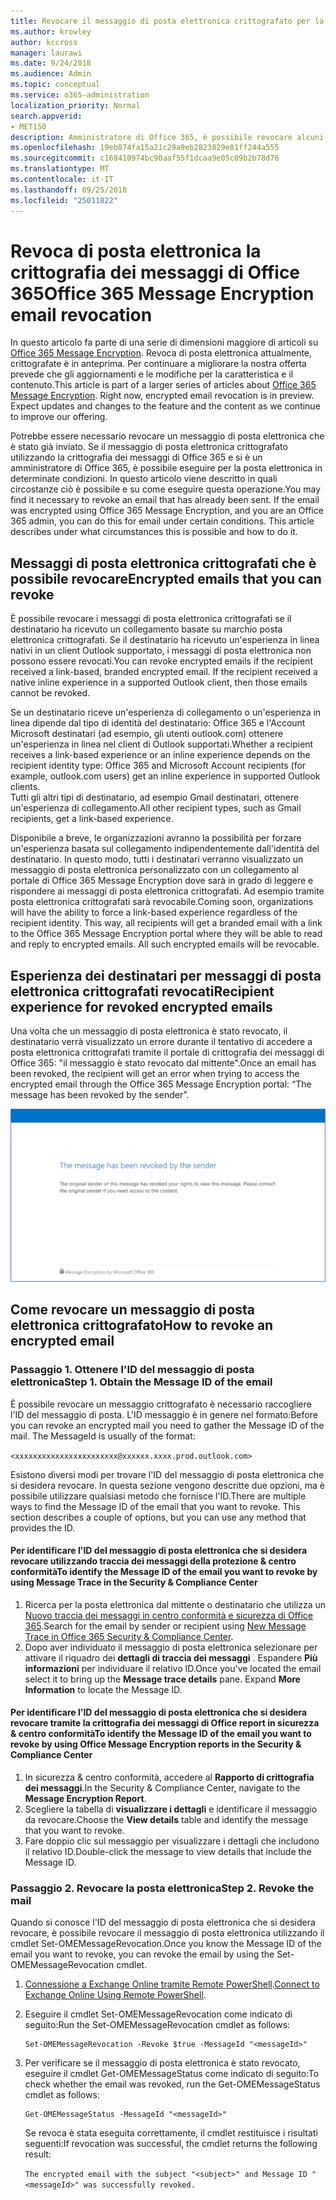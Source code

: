 ```yaml
---
title: Revocare il messaggio di posta elettronica crittografato per la crittografia dei messaggi di Office 365
ms.author: krowley
author: kccross
manager: laurawi
ms.date: 9/24/2018
ms.audience: Admin
ms.topic: conceptual
ms.service: o365-administration
localization_priority: Normal
search.appverid:
- MET150
description: Amministratore di Office 365, è possibile revocare alcuni messaggi di posta elettronica crittografati con Office 365 Message Encryption.
ms.openlocfilehash: 19eb874fa15a21c29a9eb2823829e81ff244a555
ms.sourcegitcommit: c168410974bc90aaf55f1dcaa9e05c09b2b78d76
ms.translationtype: MT
ms.contentlocale: it-IT
ms.lasthandoff: 09/25/2018
ms.locfileid: "25011822"
---
```

# <a name="office-365-message-encryption-email-revocation"></a><span data-ttu-id="6c484-103">Revoca di posta elettronica la crittografia dei messaggi di Office 365</span><span class="sxs-lookup"><span data-stu-id="6c484-103">Office 365 Message Encryption email revocation</span></span>

<span data-ttu-id="6c484-p101">In questo articolo fa parte di una serie di dimensioni maggiore di articoli su [Office 365 Message Encryption](ome.md). Revoca di posta elettronica attualmente, crittografate è in anteprima. Per continuare a migliorare la nostra offerta prevede che gli aggiornamenti e le modifiche per la caratteristica e il contenuto.</span><span class="sxs-lookup"><span data-stu-id="6c484-p101">This article is part of a larger series of articles about [Office 365 Message Encryption](ome.md). Right now, encrypted email revocation is in preview. Expect updates and changes to the feature and the content as we continue to improve our offering.</span></span>

<span data-ttu-id="6c484-p102">Potrebbe essere necessario revocare un messaggio di posta elettronica che è stato già inviato. Se il messaggio di posta elettronica crittografato utilizzando la crittografia dei messaggi di Office 365 e si è un amministratore di Office 365, è possibile eseguire per la posta elettronica in determinate condizioni. In questo articolo viene descritto in quali circostanze ciò è possibile e su come eseguire questa operazione.</span><span class="sxs-lookup"><span data-stu-id="6c484-p102">You may find it necessary to revoke an email that has already been sent. If the email was encrypted using Office 365 Message Encryption, and you are an Office 365 admin, you can do this for email under certain conditions. This article describes under what circumstances this is possible and how to do it.</span></span>
  
## <a name="encrypted-emails-that-you-can-revoke"></a><span data-ttu-id="6c484-110">Messaggi di posta elettronica crittografati che è possibile revocare</span><span class="sxs-lookup"><span data-stu-id="6c484-110">Encrypted emails that you can revoke</span></span>
<span data-ttu-id="6c484-p103">È possibile revocare i messaggi di posta elettronica crittografati se il destinatario ha ricevuto un collegamento basate su marchio posta elettronica crittografati. Se il destinatario ha ricevuto un'esperienza in linea nativi in un client Outlook supportato, i messaggi di posta elettronica non possono essere revocati.</span><span class="sxs-lookup"><span data-stu-id="6c484-p103">You can revoke encrypted emails if the recipient received a link-based, branded encrypted email. If the recipient received a native inline experience in a supported Outlook client, then those emails cannot be revoked.</span></span>

<span data-ttu-id="6c484-113">Se un destinatario riceve un'esperienza di collegamento o un'esperienza in linea dipende dal tipo di identità del destinatario: Office 365 e l'Account Microsoft destinatari (ad esempio, gli utenti outlook.com) ottenere un'esperienza in linea nel client di Outlook supportati.</span><span class="sxs-lookup"><span data-stu-id="6c484-113">Whether a recipient receives a link-based experience or an inline experience depends on the recipient identity type: Office 365 and Microsoft Account recipients (for example, outlook.com users) get an inline experience in supported Outlook clients.</span></span>  
<span data-ttu-id="6c484-114">Tutti gli altri tipi di destinatario, ad esempio Gmail destinatari, ottenere un'esperienza di collegamento.</span><span class="sxs-lookup"><span data-stu-id="6c484-114">All other recipient types, such as Gmail recipients, get a link-based experience.</span></span> 

<span data-ttu-id="6c484-p104">Disponibile a breve, le organizzazioni avranno la possibilità per forzare un'esperienza basata sul collegamento indipendentemente dall'identità del destinatario. In questo modo, tutti i destinatari verranno visualizzato un messaggio di posta elettronica personalizzato con un collegamento al portale di Office 365 Message Encryption dove sarà in grado di leggere e rispondere ai messaggi di posta elettronica crittografati. Ad esempio tramite posta elettronica crittografati sarà revocabile.</span><span class="sxs-lookup"><span data-stu-id="6c484-p104">Coming soon, organizations will have the ability to force a link-based experience regardless of the recipient identity. This way, all recipients will get a branded email with a link to the Office 365 Message Encryption portal where they will be able to read and reply to encrypted emails. All such encrypted emails will be revocable.</span></span> 
  
## <a name="recipient-experience-for-revoked-encrypted-emails"></a><span data-ttu-id="6c484-118">Esperienza dei destinatari per messaggi di posta elettronica crittografati revocati</span><span class="sxs-lookup"><span data-stu-id="6c484-118">Recipient experience for revoked encrypted emails</span></span>

<span data-ttu-id="6c484-119">Una volta che un messaggio di posta elettronica è stato revocato, il destinatario verrà visualizzato un errore durante il tentativo di accedere a posta elettronica crittografati tramite il portale di crittografia dei messaggi di Office 365: "il messaggio è stato revocato dal mittente".</span><span class="sxs-lookup"><span data-stu-id="6c484-119">Once an email has been revoked, the recipient will get an error when trying to access the encrypted email through the Office 365 Message Encryption portal: “The message has been revoked by the sender”.</span></span>

![Schermata che mostra un revocati posta elettronica crittografati.](media/revoked-encrypted-email.png)
    
## <a name="how-to-revoke-an-encrypted-email"></a><span data-ttu-id="6c484-121">Come revocare un messaggio di posta elettronica crittografato</span><span class="sxs-lookup"><span data-stu-id="6c484-121">How to revoke an encrypted email</span></span>

### <a name="step-1-obtain-the-message-id-of-the-email"></a><span data-ttu-id="6c484-p105">Passaggio 1. Ottenere l'ID del messaggio di posta elettronica</span><span class="sxs-lookup"><span data-stu-id="6c484-p105">Step 1. Obtain the Message ID of the email</span></span>

<span data-ttu-id="6c484-p106">È possibile revocare un messaggio crittografato è necessario raccogliere l'ID del messaggio di posta. L'ID messaggio è in genere nel formato:</span><span class="sxs-lookup"><span data-stu-id="6c484-p106">Before you can revoke an encrypted mail you need to gather the Message ID of the mail. The MessageId is usually of the format:</span></span>

`<xxxxxxxxxxxxxxxxxxxxxxx@xxxxxx.xxxx.prod.outlook.com>`  

<span data-ttu-id="6c484-p107">Esistono diversi modi per trovare l'ID del messaggio di posta elettronica che si desidera revocare. In questa sezione vengono descritte due opzioni, ma è possibile utilizzare qualsiasi metodo che fornisce l'ID.</span><span class="sxs-lookup"><span data-stu-id="6c484-p107">There are multiple ways to find the Message ID of the email that you want to revoke. This section describes a couple of options, but you can use any method that provides the ID.</span></span>

  #### <a name="to-identify-the-message-id-of-the-email-you-want-to-revoke-by-using-message-trace-in-the-security-amp-compliance-center"></a><span data-ttu-id="6c484-128">Per identificare l'ID del messaggio di posta elettronica che si desidera revocare utilizzando traccia dei messaggi della protezione &amp; centro conformità</span><span class="sxs-lookup"><span data-stu-id="6c484-128">To identify the Message ID of the email you want to revoke by using Message Trace in the Security &amp; Compliance Center</span></span>

1. <span data-ttu-id="6c484-129">Ricerca per la posta elettronica dal mittente o destinatario che utilizza un [Nuovo traccia dei messaggi in centro conformità e sicurezza di Office 365](https://blogs.technet.microsoft.com/exchange/2018/05/02/new-message-trace-in-office-365-security-compliance-center/).</span><span class="sxs-lookup"><span data-stu-id="6c484-129">Search for the email by sender or recipient using [New Message Trace in Office 365 Security & Compliance Center](https://blogs.technet.microsoft.com/exchange/2018/05/02/new-message-trace-in-office-365-security-compliance-center/).</span></span>
2. <span data-ttu-id="6c484-p108">Dopo aver individuato il messaggio di posta elettronica selezionare per attivare il riquadro dei **dettagli di traccia dei messaggi** . Espandere **Più informazioni** per individuare il relativo ID.</span><span class="sxs-lookup"><span data-stu-id="6c484-p108">Once you've located the email select it to bring up the **Message trace details** pane. Expand **More Information** to locate the Message ID.</span></span>

  #### <a name="to-identify-the-message-id-of-the-email-you-want-to-revoke-by-using-office-message-encryption-reports-in-the-security-amp-compliance-center"></a><span data-ttu-id="6c484-132">Per identificare l'ID del messaggio di posta elettronica che si desidera revocare tramite la crittografia dei messaggi di Office report in sicurezza &amp; centro conformità</span><span class="sxs-lookup"><span data-stu-id="6c484-132">To identify the Message ID of the email you want to revoke by using Office Message Encryption reports in the Security &amp; Compliance Center</span></span>
1. <span data-ttu-id="6c484-133">In sicurezza &amp; centro conformità, accedere al **Rapporto di crittografia dei messaggi**.</span><span class="sxs-lookup"><span data-stu-id="6c484-133">In the Security &amp; Compliance Center, navigate to the **Message Encryption Report**.</span></span>
2. <span data-ttu-id="6c484-134">Scegliere la tabella di **visualizzare i dettagli** e identificare il messaggio da revocare.</span><span class="sxs-lookup"><span data-stu-id="6c484-134">Choose the **View details** table and identify the message that you want to revoke.</span></span> 
3. <span data-ttu-id="6c484-135">Fare doppio clic sul messaggio per visualizzare i dettagli che includono il relativo ID.</span><span class="sxs-lookup"><span data-stu-id="6c484-135">Double-click the message to view details that include the Message ID.</span></span> 

### <a name="step-2-revoke-the-mail"></a><span data-ttu-id="6c484-p109">Passaggio 2. Revocare la posta elettronica</span><span class="sxs-lookup"><span data-stu-id="6c484-p109">Step 2. Revoke the mail</span></span>  

<span data-ttu-id="6c484-138">Quando si conosce l'ID del messaggio di posta elettronica che si desidera revocare, è possibile revocare il messaggio di posta elettronica utilizzando il cmdlet Set-OMEMessageRevocation.</span><span class="sxs-lookup"><span data-stu-id="6c484-138">Once you know the Message ID of the email you want to revoke, you can revoke the email by using the Set-OMEMessageRevocation cmdlet.</span></span> 

1. <span data-ttu-id="6c484-139">[Connessione a Exchange Online tramite Remote PowerShell](https://docs.microsoft.com/powershell/exchange/exchange-online/connect-to-exchange-online-powershell/connect-to-exchange-online-powershell?view=exchange-ps).</span><span class="sxs-lookup"><span data-stu-id="6c484-139">[Connect to Exchange Online Using Remote PowerShell](https://docs.microsoft.com/powershell/exchange/exchange-online/connect-to-exchange-online-powershell/connect-to-exchange-online-powershell?view=exchange-ps).</span></span>
    
2. <span data-ttu-id="6c484-140">Eseguire il cmdlet Set-OMEMessageRevocation come indicato di seguito:</span><span class="sxs-lookup"><span data-stu-id="6c484-140">Run the Set-OMEMessageRevocation cmdlet as follows:</span></span>
    
    ```
    Set-OMEMessageRevocation -Revoke $true -MessageId "<messageId>"
    ```  

3. <span data-ttu-id="6c484-141">Per verificare se il messaggio di posta elettronica è stato revocato, eseguire il cmdlet Get-OMEMessageStatus come indicato di seguito:</span><span class="sxs-lookup"><span data-stu-id="6c484-141">To check whether the email was revoked, run the Get-OMEMessageStatus cmdlet as follows:</span></span>
    
    ```
    Get-OMEMessageStatus -MessageId "<messageId>"
    ```  
    <span data-ttu-id="6c484-142">Se revoca è stata eseguita correttamente, il cmdlet restituisce i risultati seguenti:</span><span class="sxs-lookup"><span data-stu-id="6c484-142">If revocation was successful, the cmdlet returns the following result:</span></span>  

    ```The encrypted email with the subject "<subject>" and Message ID "<messageId>" was successfully revoked.```

